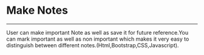 <!DOCTYPE html>
<html>
<head>
<title>Readme</title>
</head>
<body>

<h1>Make Notes</h1>
<hr>
<p>User can make important Note as well as save it for future reference.You can mark important as well as non important which makes it very easy to distinguish between different notes.(Html,Bootstrap,CSS,Javascript).</p>

</body>
</html>


